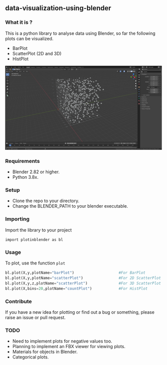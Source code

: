 ## data-visualization-using-blender
### What it is ?
This is a python library to analyse data using Blender, so far the following plots can be visualized. 
- BarPlot
- ScatterPlot (2D and 3D)
- HistPlot


<p align="center"><img src="https://raw.githubusercontent.com/hazilMohamed/data-visualization-using-blender/master/res/screenshots/3D-scatterPlot.png"></p>

### Requirements
- Blender 2.82 or higher.
- Python 3.8x.

### Setup
- Clone the repo to your directory.
- Change the BLENDER_PATH to your blender executable.

### Importing
Import the library to your project
```shell
import plotinblender as bl
```

### Usage
To plot, use the function ``plot``
```python
bl.plot(X,y,plotName="barPlot")                    #For BarPlot
bl.plot(X,y,plotName="scatterPlot")                #For 2D ScatterPlot
bl.plot(X,y,z,plotName="scatterPlot")              #For 3D ScatterPlot
bl.plot(X,bins=20,plotName="countPlot")            #For HistPlot
```

### Contribute
If you have a new idea for plotting or find out a bug or something, please raise an issue or pull request.

### TODO
- Need to implement plots for negative values too.
- Planning to implement an FBX viewer for viewing plots.
- Materials for objects in Blender.
- Categorical plots.

